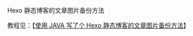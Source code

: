 Hexo 静态博客的文章图片备份方法

教程见：【[使用 JAVA 写了个 Hexo 静态博客的文章图片备份方法](https://blog.imzjw.cn/posts/download-post-img/)】
